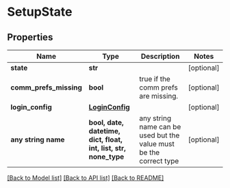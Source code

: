 # SetupState


## Properties
Name | Type | Description | Notes
------------ | ------------- | ------------- | -------------
**state** | **str** |  | [optional] 
**comm_prefs_missing** | **bool** | true if the comm prefs are missing. | [optional] 
**login_config** | [**LoginConfig**](LoginConfig.md) |  | [optional] 
**any string name** | **bool, date, datetime, dict, float, int, list, str, none_type** | any string name can be used but the value must be the correct type | [optional]

[[Back to Model list]](../README.md#documentation-for-models) [[Back to API list]](../README.md#documentation-for-api-endpoints) [[Back to README]](../README.md)


